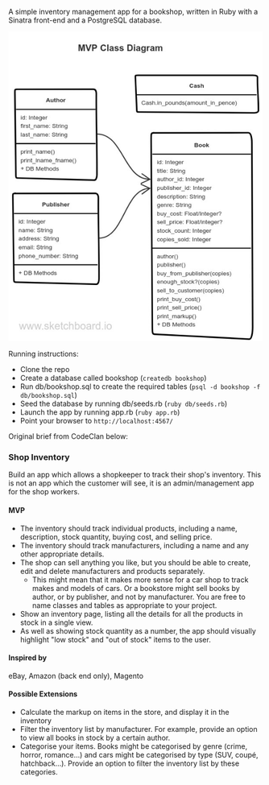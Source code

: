 A simple inventory management app for a bookshop, written in Ruby with a Sinatra front-end and a PostgreSQL database.

![class diagram](sketch.jpg)

Running instructions:
* Clone the repo
* Create a database called bookshop (`createdb bookshop`)
* Run db/bookshop.sql to create the required tables (`psql -d bookshop -f db/bookshop.sql`)
* Seed the database by running db/seeds.rb (`ruby db/seeds.rb`)
* Launch the app by running app.rb (`ruby app.rb`)
* Point your browser to `http://localhost:4567/`

Original brief from CodeClan below:

### Shop Inventory

Build an app which allows a shopkeeper to track their shop's inventory. This is not an app which the customer will see, it is an admin/management app for the shop workers.

#### MVP

* The inventory should track individual products, including a name, description, stock quantity, buying cost, and selling price.
* The inventory should track manufacturers, including a name and any other appropriate details.
* The shop can sell anything you like, but you should be able to create, edit and delete manufacturers and products separately.
  * This might mean that it makes more sense for a car shop to track makes and models of cars. Or a bookstore might sell books by author, or by publisher, and not by manufacturer. You are free to name classes and tables as appropriate to your project.
* Show an inventory page, listing all the details for all the products in stock in a single view.
* As well as showing stock quantity as a number, the app should visually highlight "low stock" and "out of stock" items to the user.

#### Inspired by

eBay, Amazon (back end only), Magento

#### Possible Extensions

* Calculate the markup on items in the store, and display it in the inventory
* Filter the inventory list by manufacturer. For example, provide an option to view all books in stock by a certain author.
* Categorise your items. Books might be categorised by genre (crime, horror, romance...) and cars might be categorised by type (SUV, coupé, hatchback...). Provide an option to filter the inventory list by these categories.